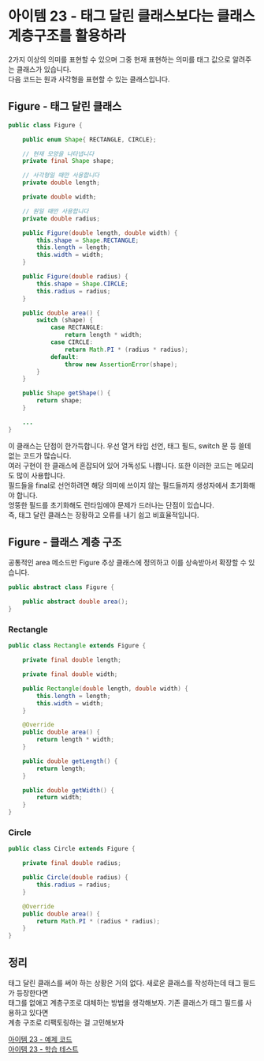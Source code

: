 # 아이템 23 - 태그 달린 클래스보다는 클래스 계층구조를 활용하라

2가지 이상의 의미를 표현할 수 있으며 그중 현재 표현하는 의미를 태그 값으로 알려주는 클래스가 있습니다.    
다음 코드는 원과 사각형을 표현할 수 있는 클래스입니다.    

## Figure - 태그 달린 클래스
````java
public class Figure {

    public enum Shape{ RECTANGLE, CIRCLE};

    // 현재 모양을 나타냅니다
    private final Shape shape;

    // 사각형일 때만 사용합니다
    private double length;

    private double width;

    // 원일 때만 사용합니다
    private double radius;

    public Figure(double length, double width) {
        this.shape = Shape.RECTANGLE;
        this.length = length;
        this.width = width;
    }

    public Figure(double radius) {
        this.shape = Shape.CIRCLE;
        this.radius = radius;
    }

    public double area() {
        switch (shape) {
            case RECTANGLE:
                return length * width;
            case CIRCLE:
                return Math.PI * (radius * radius);
            default:
                throw new AssertionError(shape);
        }
    }

    public Shape getShape() {
        return shape;
    }

    ...
}
````

이 클래스는 단점이 한가득합니다. 우선 열거 타입 선언, 태그 필드, switch 문 등 쓸데 없는 코드가 많습니다.    
여러 구현이 한 클래스에 혼잡되어 있어 가독성도 나쁩니다. 또한 이러한 코드는 메모리도 많이 사용합니다.   
필드들을 final로 선언하려면 해당 의미에 쓰이지 않는 필드들까지 생성자에서 초기화해야 합니다.     
엉뚱한 필드를 초기화해도 런타임에야 문제가 드러나는 단점이 있습니다.   
즉, 태그 달린 클래스는 장황하고 오류를 내기 쉽고 비효율적입니다.    

## Figure - 클래스 계층 구조

공통적인 area 메소드만 Figure 추상 클래스에 정의하고 이를 상속받아서 확장할 수 있습니다.

````java
public abstract class Figure {

    public abstract double area();
}
````

### Rectangle
````java
public class Rectangle extends Figure {

    private final double length;

    private final double width;

    public Rectangle(double length, double width) {
        this.length = length;
        this.width = width;
    }

    @Override
    public double area() {
        return length * width;
    }

    public double getLength() {
        return length;
    }

    public double getWidth() {
        return width;
    }
}
````

### Circle
````java
public class Circle extends Figure {

    private final double radius;

    public Circle(double radius) {
        this.radius = radius;
    }

    @Override
    public double area() {
        return Math.PI * (radius * radius);
    }
}
````

## 정리

태그 달린 클래스를 써야 하는 상황은 거의 없다. 새로운 클래스를 작성하는데 태그 필드가 등장한다면   
태그를 없애고 계층구조로 대체하는 방법을 생각해보자. 기존 클래스가 태그 필드를 사용하고 있다면   
계층 구조로 리팩토링하는 걸 고민해보자

[아이템 23 - 예제 코드](https://github.com/320Hwany/EffectiveJava/tree/main/src/main/java/effective/chapter4/item23)               
[아이템 23 - 학습 테스트](https://github.com/320Hwany/EffectiveJava/tree/main/src/test/java/effective/chapter4/item23) 
 


